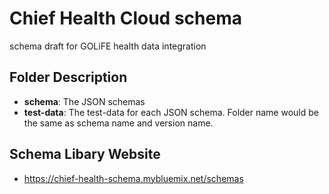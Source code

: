 # Chief Health Cloud schema
schema draft for GOLiFE health data integration

## Folder Description
* **schema**: The JSON schemas
* **test-data**: The test-data for each JSON schema. Folder name would be the same as schema name and version name. 

## Schema Libary Website
* https://chief-health-schema.mybluemix.net/schemas
